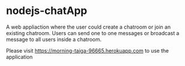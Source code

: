 # nodejs-chatApp

A web appliaction where the user could create a chatroom or join an existing chatroom.
Users can send one to one messages or broadcast a message to all users inside a chatroom.

Please visit https://morning-taiga-96665.herokuapp.com to use the application
